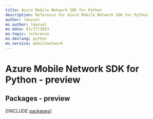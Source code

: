 ```yaml
---
title: Azure Mobile Network SDK for Python
description: Reference for Azure Mobile Network SDK for Python
author: lmazuel
ms.author: lmazuel
ms.data: 03/17/2023
ms.topic: reference
ms.devlang: python
ms.service: mobilenetwork
---
```

# Azure Mobile Network SDK for Python - preview
## Packages - preview
[!INCLUDE [packages](mobile-network-index.md)]
